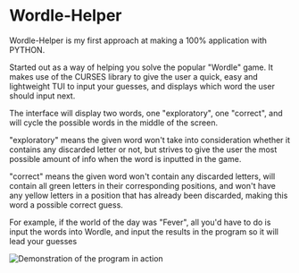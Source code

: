# Wordle-Helper
Wordle-Helper is my first approach at making a 100% application with PYTHON.

Started out as a way of helping you solve the popular "Wordle" game.
It makes use of the CURSES library to give the user a quick, easy and lightweight TUI to input your guesses, and displays which word the user should input next.

The interface will display two words, one "exploratory", one "correct", and will cycle the possible words in the middle of the screen.

"exploratory" means the given word won't take into consideration whether it contains any discarded letter or not, but strives to give the user the most possible
amount of info when the word is inputted in the game.

"correct" means the given word won't contain any discarded letters, will contain all green letters in their corresponding positions, and won't have any yellow letters
in a position that has already been discarded, making this word a possible correct guess.

For example, if the world of the day was "Fever", all you'd have to do is input the words into Wordle, and input the results in the program so it will lead your guesses

![Demonstration of the program in action](https://media4.giphy.com/media/4eVB6OMMQ2dZZmpI4f/giphy.gif?cid=790b761183fb759269d37ca5a1fda3e9ecd7717d02c06706&rid=giphy.gif&ct=g)
